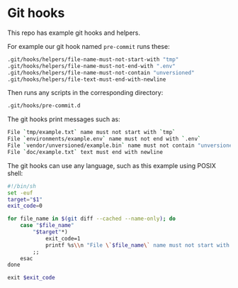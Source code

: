 # Git hooks

This repo has example git hooks and helpers.

For example our git hook named `pre-commit` runs these:

```sh
.git/hooks/helpers/file-name-must-not-start-with "tmp"
.git/hooks/helpers/file-name-must-not-end-with ".env"
.git/hooks/helpers/file-name-must-not-contain "unversioned"
.git/hooks/helpers/file-text-must-end-with-newline
```

Then runs any scripts in the corresponding directory:

```sh
.git/hooks/pre-commit.d
```

The git hooks print messages such as:

```sh
File `tmp/example.txt` name must not start with `tmp`
File `environments/example.env` name must not end with `.env`
File `vendor/unversioned/example.bin` name must not contain "unversioned"
File `doc/example.txt` text must end with newline
```

The git hooks can use any language, such as this example using POSIX shell:

```sh
#!/bin/sh
set -euf
target="$1"
exit_code=0

for file_name in $(git diff --cached --name-only); do
    case "$file_name"
        "$target"*)
            exit_code=1
            printf %s\\n "File \`$file_name\` name must not start with \`$target\`."
        ;;
    esac
done

exit $exit_code
```
